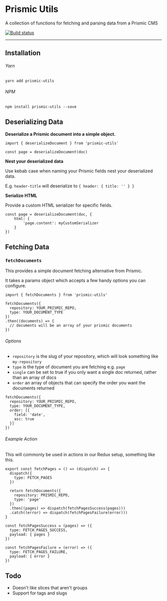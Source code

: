 # Prismic Utils

A collection of functions for fetching and parsing data from a Prismic CMS

[![Build status](https://badge.buildkite.com/2ba54e4ba3c3a0855de4c165b15f684841fbab4f616a9bba7d.svg)](https://buildkite.com/everyday-hero/prismic-utils)

---

## Installation

###### Yarn

`yarn add prismic-utils`

###### NPM

`npm install prismic-utils --save`

## Deserializing Data

**Deserialize a Prismic document into a simple object.**

```
import { deserializeDocument } from 'prismic-utils'

const page = deserializeDocument(doc)
```

**Nest your deserialized data**

Use kebab case when naming your Prismic fields nest your deserialized data.

E.g. `header-title` will deserialize to `{ header: { title: '' } }`

**Serialize HTML**

Provide a custom HTML serializer for specific fields.

```
const page = deserializeDocument(doc, {
	html: {
		'page.content': myCustomSerializer
	}	
})
```

## Fetching Data

### `fetchDocuments`

This provides a simple document fetching alternative from Prismic.

It takes a params object which accepts a few handy options you can configure.

```
import { fetchDocuments } from 'prismic-utils'

fetchDocuments({
  repository: YOUR_PRISMIC_REPO,
  type: YOUR_DOCUMENT_TYPE
})
.then((documents) => {
  // documents will be an array of your prismic documents
})
```

###### Options

- `repository` is the slug of your repository, which will look something like `my-repository`
- `type` is the type of document you are fetching e.g. `page`
- `single` can be set to true if you only want a single doc returned, rather than an array of docs
- `order` an array of objects that can specify the order you want the documents returned

```
fetchDocuments({
  repository: YOUR_PRISMIC_REPO,
  type: YOUR_DOCUMENT_TYPE,
  order: [{
    field: 'date',
    asc: true
  }]
})
```

###### Example Action

This will commonly be used in actions in our Redux setup, something like this.

```
export const fetchPages = () => (dispatch) => {
  dispatch({
    type: FETCH_PAGES
  })

  return fetchDocuments({
    repository: PRISMIC_REPO,
    type: 'page'
  })
  .then((pages) => dispatch(fetchPagesSuccess(pages)))
  .catch((error) => dispatch(fetchPagesFailure(error)))
}

const fetchPagesSuccess = (pages) => ({
  type: FETCH_PAGES_SUCCESS,
  payload: { pages }
})

const fetchPagesFailure = (error) => ({
  type: FETCH_PAGES_FAILURE,
  payload: { error }
})
```


## Todo

- Doesn't like slices that aren't groups
- Support for tags and slugs
